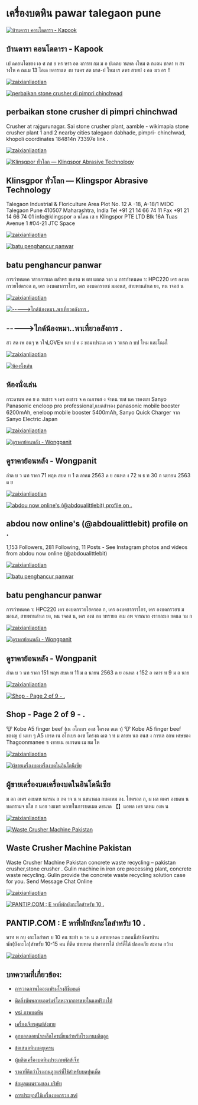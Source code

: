# เครื่องบดหิน pawar talegaon pune
<a href="https://mnn.zoosnet.net/LR/Chatpre.aspx?id=MNN94995150&p=https://topgrinding.com/" target="_blank">![บ้านดารา คอนโดดารา - Kapook](https://github.com/technlg/images/blob/main/53.jpg)</a>
## บ้านดารา คอนโดดารา - Kapook
เป ดคอนโดของ เอ ศ ภช ย หร หรา อล งการท กม ม อ ปเดตบ านหล งใหม ต กแตน ชลดา ท สร างให ค ณแม 13 ไอเด ยดาราแต งบ านคร สต มาส-ป ใหม เร ดหร สวยป ง อล งเว อร !!
<a href="https://mnn.zoosnet.net/LR/Chatpre.aspx?id=MNN94995150&p=https://topgrinding.com/" target="_blank"><img src="https://github.com/technlg/images/raw/main/chat11.jpg" alt="zaixianliaotian"/></a><a href="//whatsapp.shibangsoft.com/WhatsApp.php" ><img src="https://github.com/technlg/images/raw/main/chat11.png" alt=""></a>
<a href="https://mnn.zoosnet.net/LR/Chatpre.aspx?id=MNN94995150&p=https://topgrinding.com/" target="_blank">![perbaikan stone crusher di pimpri chinchwad](https://github.com/technlg/images/blob/main/28.jpg)</a>
## perbaikan stone crusher di pimpri chinchwad
Crusher at rajgurunagar. Sai stone crusher plant, aamble - wikimapia stone crusher plant 1 and 2 nearby cities talegaon dabhade, pimpri- chinchwad, khopoli coordinates 184814n 73397e link .
<a href="https://mnn.zoosnet.net/LR/Chatpre.aspx?id=MNN94995150&p=https://topgrinding.com/" target="_blank"><img src="https://github.com/technlg/images/raw/main/chat11.jpg" alt="zaixianliaotian"/></a><a href="//whatsapp.shibangsoft.com/WhatsApp.php" ><img src="https://github.com/technlg/images/raw/main/chat11.png" alt=""></a>
<a href="https://mnn.zoosnet.net/LR/Chatpre.aspx?id=MNN94995150&p=https://topgrinding.com/" target="_blank">![Klinsgpor ทั่วโลก — Klingspor Abrasive Technology](https://github.com/technlg/images/blob/main/19.jpg)</a>
## Klinsgpor ทั่วโลก — Klingspor Abrasive Technology
Talegaon Industrial & Floriculture Area Plot No. 12 A -18, A-18/1 MIDC Talegaon Pune 410507 Maharashtra, India Tel +91 21 14 66 74 11 Fax +91 21 14 66 74 01 info@klingspor อ นโดน เซ ย Klingspor PTE LTD Blk 16A Tuas Avenue 1 #04-21 JTC Space 
<a href="https://mnn.zoosnet.net/LR/Chatpre.aspx?id=MNN94995150&p=https://topgrinding.com/" target="_blank"><img src="https://github.com/technlg/images/raw/main/chat11.jpg" alt="zaixianliaotian"/></a><a href="//whatsapp.shibangsoft.com/WhatsApp.php" ><img src="https://github.com/technlg/images/raw/main/chat11.png" alt=""></a>
<a href="https://mnn.zoosnet.net/LR/Chatpre.aspx?id=MNN94995150&p=https://topgrinding.com/" target="_blank">![batu penghancur panwar](https://github.com/technlg/images/blob/main/2.jpg)</a>
## batu penghancur panwar
การกำหนดค าสายการผล ตสำหร บเอาต พ ตท แตกต างก น การกำหนดค า: HPC220 เคร องบดกรวยไฮดรอล ก, เคร องบดขากรรไกร, เคร องบดกรวยซ มมอนส, สายพานลำเล ยง, หน าจอส น 
<a href="https://mnn.zoosnet.net/LR/Chatpre.aspx?id=MNN94995150&p=https://topgrinding.com/" target="_blank"><img src="https://github.com/technlg/images/raw/main/chat11.jpg" alt="zaixianliaotian"/></a><a href="//whatsapp.shibangsoft.com/WhatsApp.php" ><img src="https://github.com/technlg/images/raw/main/chat11.png" alt=""></a>
<a href="https://mnn.zoosnet.net/LR/Chatpre.aspx?id=MNN94995150&p=https://topgrinding.com/" target="_blank">![----->ไกด์น้องหมา..พาเที่ยวอลังการ .](https://github.com/technlg/images/blob/main/49.jpg)</a>
## ----->ไกด์น้องหมา..พาเที่ยวอลังการ .
สว สด เพ อนๆ ห วใจLOVEพ นท ป ค ะ ขอมาประเด มร ว วแรก ก บป ใหม และโฉมใ 
<a href="https://mnn.zoosnet.net/LR/Chatpre.aspx?id=MNN94995150&p=https://topgrinding.com/" target="_blank"><img src="https://github.com/technlg/images/raw/main/chat11.jpg" alt="zaixianliaotian"/></a><a href="//whatsapp.shibangsoft.com/WhatsApp.php" ><img src="https://github.com/technlg/images/raw/main/chat11.png" alt=""></a>
<a href="https://mnn.zoosnet.net/LR/Chatpre.aspx?id=MNN94995150&p=https://topgrinding.com/" target="_blank">![ห้องนั่งเล่น](https://github.com/technlg/images/blob/main/3.jpg)</a>
## ห้องนั่งเล่น
กระดานพ ดค ย ถ านชาร จ เคร องชาร จ ค ณภาพส ง จำหน ายส นค าของแท Sanyo Panasonic eneloop pro professional,แบตสำรอง panasonic mobile booster 6200mAh, eneloop mobile booster 5400mAh, Sanyo Quick Charger จาก Sanyo Electric Japan
<a href="https://mnn.zoosnet.net/LR/Chatpre.aspx?id=MNN94995150&p=https://topgrinding.com/" target="_blank"><img src="https://github.com/technlg/images/raw/main/chat11.jpg" alt="zaixianliaotian"/></a><a href="//whatsapp.shibangsoft.com/WhatsApp.php" ><img src="https://github.com/technlg/images/raw/main/chat11.png" alt=""></a>
<a href="https://mnn.zoosnet.net/LR/Chatpre.aspx?id=MNN94995150&p=https://topgrinding.com/" target="_blank">![ดูราคาย้อนหลัง - Wongpanit](https://github.com/technlg/images/blob/main/62.jpg)</a>
## ดูราคาย้อนหลัง - Wongpanit
ลำด บ ว นท ราคา 71 พฤห สบด ท 1 ต ลาคม 2563 ด ย อนหล ง 72 พ ธ ท 30 ก นยายน 2563 ด ย 
<a href="https://mnn.zoosnet.net/LR/Chatpre.aspx?id=MNN94995150&p=https://topgrinding.com/" target="_blank"><img src="https://github.com/technlg/images/raw/main/chat11.jpg" alt="zaixianliaotian"/></a><a href="//whatsapp.shibangsoft.com/WhatsApp.php" ><img src="https://github.com/technlg/images/raw/main/chat11.png" alt=""></a>
<a href="https://mnn.zoosnet.net/LR/Chatpre.aspx?id=MNN94995150&p=https://topgrinding.com/" target="_blank">![abdou now online's (@abdoualittlebit) profile on .](https://github.com/technlg/images/blob/main/21.jpg)</a>
## abdou now online's (@abdoualittlebit) profile on .
1,153 Followers, 281 Following, 11 Posts - See Instagram photos and videos from abdou now online (@abdoualittlebit)
<a href="https://mnn.zoosnet.net/LR/Chatpre.aspx?id=MNN94995150&p=https://topgrinding.com/" target="_blank"><img src="https://github.com/technlg/images/raw/main/chat11.jpg" alt="zaixianliaotian"/></a><a href="//whatsapp.shibangsoft.com/WhatsApp.php" ><img src="https://github.com/technlg/images/raw/main/chat11.png" alt=""></a>
<a href="https://mnn.zoosnet.net/LR/Chatpre.aspx?id=MNN94995150&p=https://topgrinding.com/" target="_blank">![batu penghancur panwar](https://github.com/technlg/images/blob/main/18.jpg)</a>
## batu penghancur panwar
การกำหนดค า: HPC220 เคร องบดกรวยไฮดรอล ก, เคร องบดขากรรไกร, เคร องบดกรวยซ มมอนส, สายพานลำเล ยง, หน าจอส น, เคร องซ กผ าทรายล อเม อพ จารณาถ งรายละเอ ยดแล วม ก 
<a href="https://mnn.zoosnet.net/LR/Chatpre.aspx?id=MNN94995150&p=https://topgrinding.com/" target="_blank"><img src="https://github.com/technlg/images/raw/main/chat11.jpg" alt="zaixianliaotian"/></a><a href="//whatsapp.shibangsoft.com/WhatsApp.php" ><img src="https://github.com/technlg/images/raw/main/chat11.png" alt=""></a>
<a href="https://mnn.zoosnet.net/LR/Chatpre.aspx?id=MNN94995150&p=https://topgrinding.com/" target="_blank">![ดูราคาย้อนหลัง - Wongpanit](https://github.com/technlg/images/blob/main/55.jpg)</a>
## ดูราคาย้อนหลัง - Wongpanit
ลำด บ ว นท ราคา 151 พฤห สบด ท 11 ม ถ นายน 2563 ด ย อนหล ง 152 อ งคาร ท 9 ม ถ นาย 
<a href="https://mnn.zoosnet.net/LR/Chatpre.aspx?id=MNN94995150&p=https://topgrinding.com/" target="_blank"><img src="https://github.com/technlg/images/raw/main/chat11.jpg" alt="zaixianliaotian"/></a><a href="//whatsapp.shibangsoft.com/WhatsApp.php" ><img src="https://github.com/technlg/images/raw/main/chat11.png" alt=""></a>
<a href="https://mnn.zoosnet.net/LR/Chatpre.aspx?id=MNN94995150&p=https://topgrinding.com/" target="_blank">![Shop - Page 2 of 9 - .](https://github.com/technlg/images/blob/main/20.jpg)</a>
## Shop - Page 2 of 9 - .
🐮 Kobe A5 finger beef (เน อโกเบร องซ โครงต ดเต า) 🐮 Kobe A5 finger beef ของญ ป นแท ๆ A5 เกรด เน อโกเบร องซ โครงต ดเต า ท ม ลายห นอ อนส ง การเล อกพ เศษของ Thagoonmanee ซ งขายเน อเกรดพ เม ยม ให 
<a href="https://mnn.zoosnet.net/LR/Chatpre.aspx?id=MNN94995150&p=https://topgrinding.com/" target="_blank"><img src="https://github.com/technlg/images/raw/main/chat11.jpg" alt="zaixianliaotian"/></a><a href="//whatsapp.shibangsoft.com/WhatsApp.php" ><img src="https://github.com/technlg/images/raw/main/chat11.png" alt=""></a>
<a href="https://mnn.zoosnet.net/LR/Chatpre.aspx?id=MNN94995150&p=https://topgrinding.com/" target="_blank">![ผู้ขายเครื่องบดเครื่องบดในอินโดนีเซีย](https://github.com/technlg/images/blob/main/1.jpg)</a>
## ผู้ขายเครื่องบดเครื่องบดในอินโดนีเซีย
ม อถ อเคร องบดห นกรณ ล กค าจ น ห นขนาดเล กบดเหม อง. ไฮดรอล ก, ผ ผล ตเคร องบดห น บดกรามจ นใช ก นอย างแพร หลายในการบดเมล ดขนาด 【】แอพล เคช นเหม องห น
<a href="https://mnn.zoosnet.net/LR/Chatpre.aspx?id=MNN94995150&p=https://topgrinding.com/" target="_blank"><img src="https://github.com/technlg/images/raw/main/chat11.jpg" alt="zaixianliaotian"/></a><a href="//whatsapp.shibangsoft.com/WhatsApp.php" ><img src="https://github.com/technlg/images/raw/main/chat11.png" alt=""></a>
<a href="https://mnn.zoosnet.net/LR/Chatpre.aspx?id=MNN94995150&p=https://topgrinding.com/" target="_blank">![Waste Crusher Machine Pakistan](https://github.com/technlg/images/blob/main/31.jpg)</a>
## Waste Crusher Machine Pakistan
Waste Crusher Machine Pakistan concrete waste recycling – pakistan crusher,stone crusher . Gulin machine in iron ore processing plant, concrete waste recycling. Gulin provide the concrete waste recycling solution case for you. Send Message Chat Online
<a href="https://mnn.zoosnet.net/LR/Chatpre.aspx?id=MNN94995150&p=https://topgrinding.com/" target="_blank"><img src="https://github.com/technlg/images/raw/main/chat11.jpg" alt="zaixianliaotian"/></a><a href="//whatsapp.shibangsoft.com/WhatsApp.php" ><img src="https://github.com/technlg/images/raw/main/chat11.png" alt=""></a>
<a href="https://mnn.zoosnet.net/LR/Chatpre.aspx?id=MNN94995150&p=https://topgrinding.com/" target="_blank">![PANTIP.COM : E หาที่พักบังกะโลสำหรับ 10 .](https://github.com/technlg/images/blob/main/13.jpg)</a>
## PANTIP.COM : E หาที่พักบังกะโลสำหรับ 10 .
หาท พ กบ งกะโลสำหร บ 10 คน ชะอำ ห วห น ต ดชายหาดค ะ ตอนนี้กำลังหาบ้านพัก(บังกะโล)สำหรับ 10-15 คน ที่ติด ชายหาด ทำอาหารได้ ปาร์ตี้ได้ ปลอดภัย สะอาด กว้าง
<a href="https://mnn.zoosnet.net/LR/Chatpre.aspx?id=MNN94995150&p=https://topgrinding.com/" target="_blank"><img src="https://github.com/technlg/images/raw/main/chat11.jpg" alt="zaixianliaotian"/></a><a href="//whatsapp.shibangsoft.com/WhatsApp.php" ><img src="https://github.com/technlg/images/raw/main/chat11.png" alt=""></a>
## บทความที่เกี่ยวข้อง:
* [การวาดภาพไดอะแฟรมโรงสีซีเมนต์](%E0%B8%81%E0%B8%B2%E0%B8%A3%E0%B8%A7%E0%B8%B2%E0%B8%94%E0%B8%A0%E0%B8%B2%E0%B8%9E%E0%B9%84%E0%B8%94%E0%B8%AD%E0%B8%B0%E0%B9%81%E0%B8%9F%E0%B8%A3%E0%B8%A1%E0%B9%82%E0%B8%A3%E0%B8%87%E0%B8%AA%E0%B8%B5%E0%B8%8B%E0%B8%B5%E0%B9%80%E0%B8%A1%E0%B8%99%E0%B8%95%E0%B9%8C.md)
* [มิลลิ่งซัพพลายเออร์แร่โลหะจากการขายในแอฟริกาใต้](%E0%B8%A1%E0%B8%B4%E0%B8%A5%E0%B8%A5%E0%B8%B4%E0%B9%88%E0%B8%87%E0%B8%8B%E0%B8%B1%E0%B8%9E%E0%B8%9E%E0%B8%A5%E0%B8%B2%E0%B8%A2%E0%B9%80%E0%B8%AD%E0%B8%AD%E0%B8%A3%E0%B9%8C%E0%B9%81%E0%B8%A3%E0%B9%88%E0%B9%82%E0%B8%A5%E0%B8%AB%E0%B8%B0%E0%B8%88%E0%B8%B2%E0%B8%81%E0%B8%81%E0%B8%B2%E0%B8%A3%E0%B8%82%E0%B8%B2%E0%B8%A2%E0%B9%83%E0%B8%99%E0%B9%81%E0%B8%AD%E0%B8%9F%E0%B8%A3%E0%B8%B4%E0%B8%81%E0%B8%B2%E0%B9%83%E0%B8%95%E0%B9%89.md)
* [vsi ภาพบดหิน](vsi%20%E0%B8%A0%E0%B8%B2%E0%B8%9E%E0%B8%9A%E0%B8%94%E0%B8%AB%E0%B8%B4%E0%B8%99.md)
* [เครื่องเจียรศูนย์ส่งขาย](%E0%B9%80%E0%B8%84%E0%B8%A3%E0%B8%B7%E0%B9%88%E0%B8%AD%E0%B8%87%E0%B9%80%E0%B8%88%E0%B8%B5%E0%B8%A2%E0%B8%A3%E0%B8%A8%E0%B8%B9%E0%B8%99%E0%B8%A2%E0%B9%8C%E0%B8%AA%E0%B9%88%E0%B8%87%E0%B8%82%E0%B8%B2%E0%B8%A2.md)
* [ลูกบอลลอยน้ำเหล็กโครเมี่ยมสำหรับโรงงานผลิตลูก](%E0%B8%A5%E0%B8%B9%E0%B8%81%E0%B8%9A%E0%B8%AD%E0%B8%A5%E0%B8%A5%E0%B8%AD%E0%B8%A2%E0%B8%99%E0%B9%89%E0%B8%B3%E0%B9%80%E0%B8%AB%E0%B8%A5%E0%B9%87%E0%B8%81%E0%B9%82%E0%B8%84%E0%B8%A3%E0%B9%80%E0%B8%A1%E0%B8%B5%E0%B9%88%E0%B8%A2%E0%B8%A1%E0%B8%AA%E0%B8%B3%E0%B8%AB%E0%B8%A3%E0%B8%B1%E0%B8%9A%E0%B9%82%E0%B8%A3%E0%B8%87%E0%B8%87%E0%B8%B2%E0%B8%99%E0%B8%9C%E0%B8%A5%E0%B8%B4%E0%B8%95%E0%B8%A5%E0%B8%B9%E0%B8%81.md)
* [ข้อเสนอหินบดยูเครน](%E0%B8%82%E0%B9%89%E0%B8%AD%E0%B9%80%E0%B8%AA%E0%B8%99%E0%B8%AD%E0%B8%AB%E0%B8%B4%E0%B8%99%E0%B8%9A%E0%B8%94%E0%B8%A2%E0%B8%B9%E0%B9%80%E0%B8%84%E0%B8%A3%E0%B8%99.md)
* [ผู้ผลิตเครื่องบดหินประเภทพัลส์เจ็ท](%E0%B8%9C%E0%B8%B9%E0%B9%89%E0%B8%9C%E0%B8%A5%E0%B8%B4%E0%B8%95%E0%B9%80%E0%B8%84%E0%B8%A3%E0%B8%B7%E0%B9%88%E0%B8%AD%E0%B8%87%E0%B8%9A%E0%B8%94%E0%B8%AB%E0%B8%B4%E0%B8%99%E0%B8%9B%E0%B8%A3%E0%B8%B0%E0%B9%80%E0%B8%A0%E0%B8%97%E0%B8%9E%E0%B8%B1%E0%B8%A5%E0%B8%AA%E0%B9%8C%E0%B9%80%E0%B8%88%E0%B9%87%E0%B8%97.md)
* [ราคาที่ดีกว่าโรงงานลูกแร่ที่ใช้สำหรับบดปูนเม็ด](%E0%B8%A3%E0%B8%B2%E0%B8%84%E0%B8%B2%E0%B8%97%E0%B8%B5%E0%B9%88%E0%B8%94%E0%B8%B5%E0%B8%81%E0%B8%A7%E0%B9%88%E0%B8%B2%E0%B9%82%E0%B8%A3%E0%B8%87%E0%B8%87%E0%B8%B2%E0%B8%99%E0%B8%A5%E0%B8%B9%E0%B8%81%E0%B9%81%E0%B8%A3%E0%B9%88%E0%B8%97%E0%B8%B5%E0%B9%88%E0%B9%83%E0%B8%8A%E0%B9%89%E0%B8%AA%E0%B8%B3%E0%B8%AB%E0%B8%A3%E0%B8%B1%E0%B8%9A%E0%B8%9A%E0%B8%94%E0%B8%9B%E0%B8%B9%E0%B8%99%E0%B9%80%E0%B8%A1%E0%B9%87%E0%B8%94.md)
* [ข้อมูลแผนรวมของ บริษัท](%E0%B8%82%E0%B9%89%E0%B8%AD%E0%B8%A1%E0%B8%B9%E0%B8%A5%E0%B9%81%E0%B8%9C%E0%B8%99%E0%B8%A3%E0%B8%A7%E0%B8%A1%E0%B8%82%E0%B8%AD%E0%B8%87%20%E0%B8%9A%E0%B8%A3%E0%B8%B4%E0%B8%A9%E0%B8%B1%E0%B8%97.md)
* [การประยุกต์ใช้เครื่องบดกรวย avi](%E0%B8%81%E0%B8%B2%E0%B8%A3%E0%B8%9B%E0%B8%A3%E0%B8%B0%E0%B8%A2%E0%B8%B8%E0%B8%81%E0%B8%95%E0%B9%8C%E0%B9%83%E0%B8%8A%E0%B9%89%E0%B9%80%E0%B8%84%E0%B8%A3%E0%B8%B7%E0%B9%88%E0%B8%AD%E0%B8%87%E0%B8%9A%E0%B8%94%E0%B8%81%E0%B8%A3%E0%B8%A7%E0%B8%A2%20avi.md)
